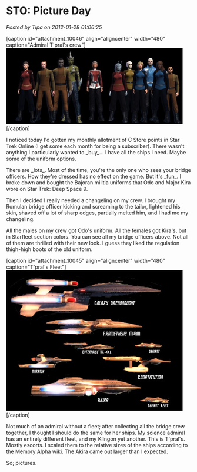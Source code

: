 # STO: Picture Day

*Posted by Tipa on 2012-01-28 01:06:25*

[caption id="attachment\_10046" align="aligncenter" width="480" caption="Admiral T'pral's crew"][![](../../../uploads/2012/01/tpral-480x207.jpg "Admiral T'pral's crew")](../../../uploads/2012/01/tpral.jpg)[/caption]

I noticed today I'd gotten my monthly allotment of C Store points in Star Trek Online (I get some each month for being a subscriber). There wasn't anything I particularly wanted to \_buy\_... I have all the ships I need. Maybe some of the uniform options.

There are \_lots\_. Most of the time, you're the only one who sees your bridge officers. How they're dressed has no effect on the game. But it's \_fun\_. I broke down and bought the Bajoran militia uniforms that Odo and Major Kira wore on Star Trek: Deep Space 9.

Then I decided I really needed a changeling on my crew. I brought my Romulan bridge officer kicking and screaming to the tailor, lightened his skin, shaved off a lot of sharp edges, partially melted him, and I had me my changeling.

All the males on my crew got Odo's uniform. All the females got Kira's, but in Starfleet section colors. You can see all my bridge officers above. Not all of them are thrilled with their new look. I guess they liked the regulation thigh-high boots of the old uniform.

[caption id="attachment\_10045" align="aligncenter" width="480" caption="T'pral's Fleet"][![](../../../uploads/2012/01/flyby-480x382.jpg "T'pral's Fleet")](../../../uploads/2012/01/flyby.jpg)[/caption]

Not much of an admiral without a fleet; after collecting all the bridge crew together, I thought I should do the same for her ships. My science admiral has an entirely different fleet, and my Klingon yet another. This is T'pral's. Mostly escorts. I scaled them to the relative sizes of the ships according to the Memory Alpha wiki. The Akira came out larger than I expected.

So; pictures.
